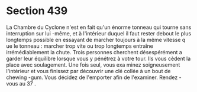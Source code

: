 # Section 439

La Chambre du Cyclone n'est en fait qu'un énorme tonneau qui tourne sans interruption
sur lui -même, et à l'intérieur duquel il faut rester debout le plus longtemps possible en
essayant de marcher toujours à la même vitesse q ue le tonneau : marcher trop vite ou trop
longtemps entraîne irrémédiablement la chute. Trois personnes cherchent désespérément
a garder leur équilibre lorsque vous y pénétrez à votre tour. Ils vous cèdent la place avec
soulagement. Une fois seul, vous exa minez soigneusement l'intérieur et vous finissez par
découvrir une clé collée à un bout de chewing -gum. Vous décidez de l'emporter afin de
l'examiner. Rendez -vous au  37 .